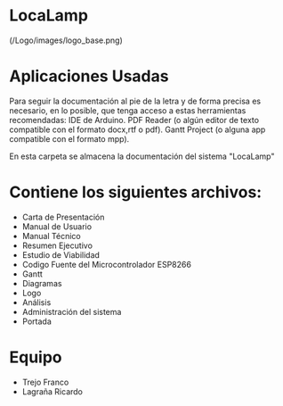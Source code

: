 # LocaLamp

(/Logo/images/logo_base.png)


# Aplicaciones Usadas

Para seguir la documentación al pie de la letra y de forma precisa es necesario, en lo posible, que tenga acceso a estas herramientas recomendadas:
IDE de Arduino.
PDF Reader (o algún editor de texto compatible con el formato docx,rtf o pdf).
Gantt Project (o alguna app compatible con el formato mpp).


En esta carpeta se almacena la documentación del sistema "LocaLamp"

# Contiene los siguientes archivos:

- Carta de Presentación
- Manual de Usuario
- Manual Técnico
- Resumen Ejecutivo
- Estudio de Viabilidad
- Codigo Fuente del Microcontrolador ESP8266
- Gantt
- Diagramas
- Logo
- Análisis
- Administración del sistema
- Portada

# Equipo  

- Trejo Franco
- Lagraña Ricardo
